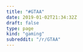 ```yaml
---
title: "#GTAA"
date: 2019-01-02T21:34:32Z
draft: false
type: page
kind: "gaming"
subreddit: "/r/GTAA"
---
```

